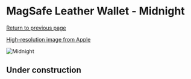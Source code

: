 # MagSafe Leather Wallet - Midnight

[Return to previous page](/wallet)

[High-resolution image from Apple](https://store.storeimages.cdn-apple.com/8756/as-images.apple.com/is/MM0Y3?wid=4500&hei=4500&fmt=png)

<div style="width: 512px"><img src="/almost_uncompressed/MM0Y3.webp" alt="Midnight"></div>

## Under construction

